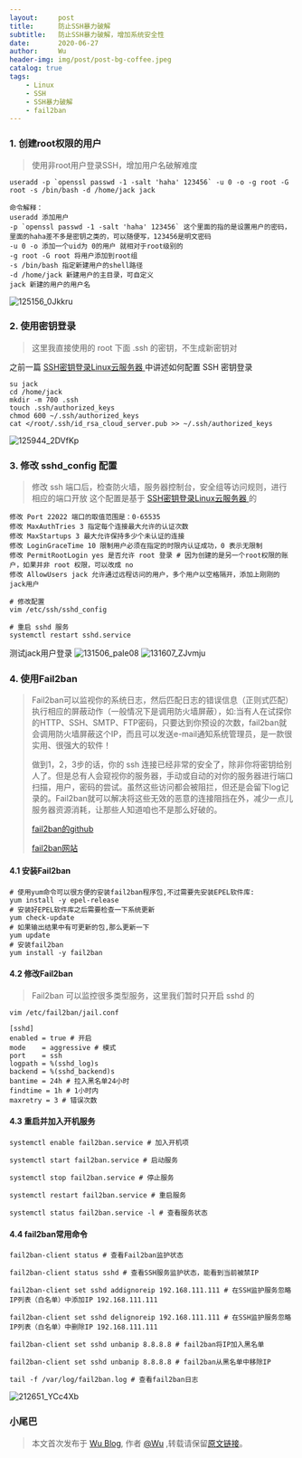 ```yaml
---
layout:     post
title:      防止SSH暴力破解
subtitle:   防止SSH暴力破解，增加系统安全性
date:       2020-06-27
author:     Wu
header-img: img/post/post-bg-coffee.jpeg
catalog: true
tags:
    - Linux
    - SSH
    - SSH暴力破解
    - fail2ban
---
```



### 1. 创建root权限的用户

> 使用非root用户登录SSH，增加用户名破解难度

```
useradd -p `openssl passwd -1 -salt 'haha' 123456` -u 0 -o -g root -G root -s /bin/bash -d /home/jack jack

命令解释：
useradd 添加用户
-p `openssl passwd -1 -salt 'haha' 123456` 这个里面的指的是设置用户的密码，里面的haha差不多是密钥之类的，可以随便写，123456是明文密码
-u 0 -o 添加一个uid为 0的用户 就相对于root级别的
-g root -G root 将用户添加到root组
-s /bin/bash 指定新建用户的shell路径
-d /home/jack 新建用户的主目录，可自定义
jack 新建的用户的用户名
``` 

![125156_0Jkkru](https://cdn.jsdelivr.net/gh/yuexueyu/oss@master/uPic/20200627/125156_0Jkkru.png)

### 2. 使用密钥登录

> 这里我直接使用的 root 下面 .ssh 的密钥，不生成新密钥对 

之前一篇 [SSH密钥登录Linux云服务器
](https://blog.wu06.com/2020/06/26/SSH密钥登录Linux云服务器/) 中讲述如何配置 SSH 密钥登录

```
su jack
cd /home/jack
mkdir -m 700 .ssh
touch .ssh/authorized_keys
chmod 600 ~/.ssh/authorized_keys
cat </root/.ssh/id_rsa_cloud_server.pub >> ~/.ssh/authorized_keys
```

![125944_2DVfKp](https://cdn.jsdelivr.net/gh/yuexueyu/oss@master/uPic/20200627/125944_2DVfKp.png)

### 3. 修改 sshd_config 配置 
> 修改 ssh 端口后，检查防火墙，服务器控制台，安全组等访问规则，进行相应的端口开放
> 这个配置是基于 [SSH密钥登录Linux云服务器
](https://blog.wu06.com/2020/06/26/SSH密钥登录Linux云服务器/) 的 

```
修改 Port 22022 端口的取值范围是：0-65535
修改 MaxAuthTries 3 指定每个连接最大允许的认证次数
修改 MaxStartups 3 最大允许保持多少个未认证的连接
修改 LoginGraceTime 10 限制用户必须在指定的时限内认证成功，0 表示无限制
修改 PermitRootLogin yes 是否允许 root 登录 # 因为创建的是另一个root权限的账户，如果并非 root 权限，可以改成 no
修改 AllowUsers jack 允许通过远程访问的用户，多个用户以空格隔开，添加上刚刚的jack用户

# 修改配置
vim /etc/ssh/sshd_config

# 重启 sshd 服务 
systemctl restart sshd.service
```

测试jack用户登录
![131506_paIe08](https://cdn.jsdelivr.net/gh/yuexueyu/oss@master/uPic/20200627/131506_paIe08.png)
![131607_ZJvmju](https://cdn.jsdelivr.net/gh/yuexueyu/oss@master/uPic/20200627/131607_ZJvmju.png)

### 4. 使用Fail2ban
> Fail2ban可以监视你的系统日志，然后匹配日志的错误信息（正则式匹配）执行相应的屏蔽动作（一般情况下是调用防火墙屏蔽），如:当有人在试探你的HTTP、SSH、SMTP、FTP密码，只要达到你预设的次数，fail2ban就会调用防火墙屏蔽这个IP，而且可以发送e-mail通知系统管理员，是一款很实用、很强大的软件！
> 
> 做到1，2，3步的话，你的 ssh 连接已经非常的安全了，除非你将密钥给别人了。但是总有人会窥视你的服务器，手动或自动的对你的服务器进行端口扫描，用户，密码的尝试。虽然这些访问都会被阻拦，但还是会留下log记录的。Fail2ban就可以解决将这些无效的恶意的连接阻挡在外，减少一点儿服务器资源消耗，让那些人知道咱也不是那么好破的。
> 
>  [fail2ban的github](https://github.com/fail2ban/fail2ban)
> 
> [fail2ban网站](https://www.fail2ban.org/)

#### 4.1 安装Fail2ban

```
# 使用yum命令可以很方便的安装fail2ban程序包,不过需要先安装EPEL软件库:
yum install -y epel-release
# 安装好EPEL软件库之后需要检查一下系统更新
yum check-update
# 如果输出结果中有可更新的包,那么更新一下
yum update
# 安装fail2ban
yum install -y fail2ban
```

#### 4.2 修改Fail2ban

> Fail2ban 可以监控很多类型服务，这里我们暂时只开启 sshd 的

```
vim /etc/fail2ban/jail.conf 

[sshd]
enabled = true # 开启
mode    = aggressive # 模式
port    = ssh
logpath = %(sshd_log)s
backend = %(sshd_backend)s
bantime = 24h # 拉入黑名单24小时
findtime = 1h # 1小时内
maxretry = 3 # 错误次数
```

#### 4.3 重启并加入开机服务

```
systemctl enable fail2ban.service # 加入开机项

systemctl start fail2ban.service # 启动服务

systemctl stop fail2ban.service # 停止服务

systemctl restart fail2ban.service # 重启服务

systemctl status fail2ban.service -l # 查看服务状态
```
#### 4.4 fail2ban常用命令

```
fail2ban-client status # 查看Fail2ban监护状态

fail2ban-client status sshd # 查看SSH服务监护状态，能看到当前被禁IP

fail2ban-client set sshd addignoreip 192.168.111.111 # 在SSH监护服务忽略IP列表（白名单）中添加IP 192.168.111.111

fail2ban-client set sshd delignoreip 192.168.111.111 # 在SSH监护服务忽略IP列表（白名单）中删除IP 192.168.111.111

fail2ban-client set sshd unbanip 8.8.8.8 # fail2ban将IP加入黑名单

fail2ban-client set sshd unbanip 8.8.8.8 # fail2ban从黑名单中移除IP

tail -f /var/log/fail2ban.log # 查看fail2ban日志
```

![212651_YCc4Xb](https://cdn.jsdelivr.net/gh/yuexueyu/oss@master/uPic/20200628/212651_YCc4Xb.jpg)

### 小尾巴

> 本文首次发布于 [Wu Blog](https://blog.wu06.com/), 作者 [@Wu](https://github.com/yuexueyu) ,转载请保留[原文链接](https://blog.wu06.com/2020/06/27/防止SSH暴力破解/)。